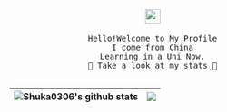 
<p align="center">
  <img src="https://user-images.githubusercontent.com/5679180/79618120-0daffb80-80be-11ea-819e-d2b0fa904d07.gif" width="27px">
  <br><br />
  <samp>
    Hello!Welcome to My Profile
    <br />   I come from China
    <br />   Learning in a Uni Now.
    <br />🍉 Take a look at my stats  🌱
    <br />   
    <br />
  </samp>

| <a> <img align="center" src="https://github-readme-stats.vercel.app/api?username=Shuka0306&show_icons=true&include_all_commits=true&theme=buefy&hide_border=true" alt="Shuka0306's github stats" /> </a> | <a> <img align="center" src="https://github-readme-stats.vercel.app/api/top-langs/?username=Shuka0306&layout=compact&theme=buefy&hide_border=true" /> </a> | 
| ------------- | ------------- |


